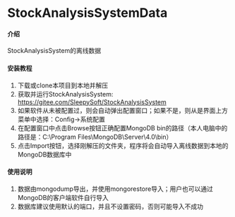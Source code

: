 # StockAnalysisSystemData
  
#### 介绍
StockAnalysisSystem的离线数据  
  
#### 安装教程
  
1.  下载或clone本项目到本地并解压
2.  获取并运行StockAnalysisSystem: https://gitee.com/SleepySoft/StockAnalysisSystem  
3.  如果软件从未被配置过，则会自动弹出配置窗口；如果不是，则从是界面上方菜单中选择：Config->系统配置  
4.  在配置窗口中点击Browse按钮正确配置MongoDB bin的路径（本人电脑中的路径是：C:\Program Files\MongoDB\Server\4.0\bin）  
5.  点击Import按钮，选择刚解压的文件夹，程序将会自动导入离线数据到本地的MongoDB数据库中  
  
#### 使用说明
  
1.  数据由mongodump导出，并使用mongorestore导入；用户也可以通过MongoDB的客户端软件自行导入
2.  数据库建议使用默认的端口，并且不设置密码，否则可能导入不成功
